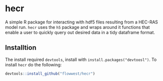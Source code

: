 # hecr 

A simple R package for interacting with hdf5 files resulting from a HEC-RAS 
model run. `hecr` uses the `h5` package and wraps around it functions that enable 
a user to quickly query out desired data in a tidy dataframe format.

## Installtion 

The install required `devtools`, install with `install.packages("devtoosl")`.
To install `hecr` do the following:

```r 
devtools::install_github("flowwest/hecr")
```

